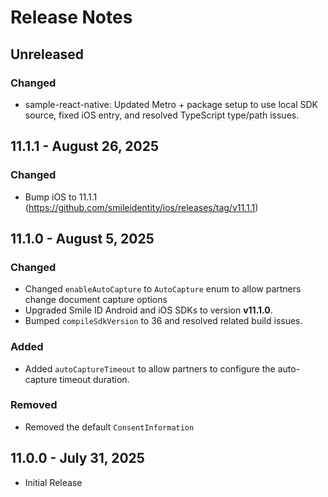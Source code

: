 # Release Notes
## Unreleased

### Changed
* sample-react-native: Updated Metro + package setup to use local SDK source, fixed iOS entry, and resolved TypeScript 
 type/path issues.

## 11.1.1 - August 26, 2025

### Changed
* Bump iOS to 11.1.1 (https://github.com/smileidentity/ios/releases/tag/v11.1.1)

## 11.1.0 - August 5, 2025

### Changed
* Changed `enableAutoCapture` to `AutoCapture` enum to allow partners change document capture options
* Upgraded Smile ID Android and iOS SDKs to version **v11.1.0**.
* Bumped `compileSdkVersion` to 36 and resolved related build issues.

### Added
* Added `autoCaptureTimeout` to allow partners to configure the auto-capture timeout duration.

### Removed
* Removed the default `ConsentInformation`

## 11.0.0 - July 31, 2025

* Initial Release
